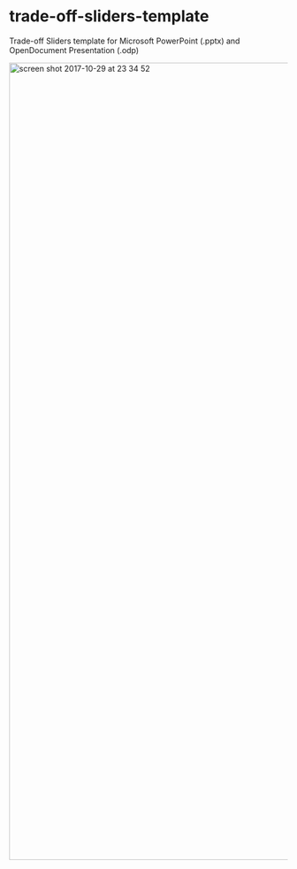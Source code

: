 # trade-off-sliders-template
Trade-off Sliders template for Microsoft PowerPoint (.pptx) and OpenDocument Presentation (.odp)

<img width="1440" alt="screen shot 2017-10-29 at 23 34 52" src="https://user-images.githubusercontent.com/10515/32145329-04ee5994-bd0a-11e7-9fcb-b3f3dd28a0bf.png">

